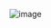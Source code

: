 ![image](https://github.com/Lalefal/Fullstack/assets/94318146/e9d34e6e-48c2-4bc4-907c-1fedcd3b349f)

